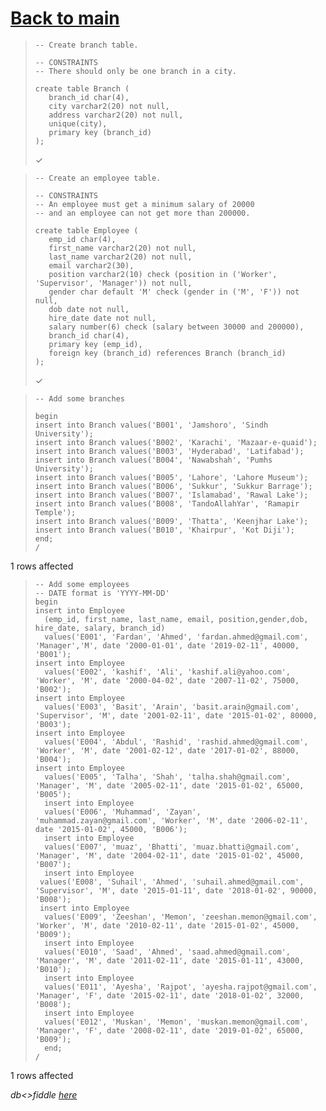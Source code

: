# [Back to main](https://github.com/glaghari/database-assignement-2019)
<!-- -->
>     -- Create branch table.
>     
>     -- CONSTRAINTS
>     -- There should only be one branch in a city.
>     
>     create table Branch (
>        branch_id char(4),
>        city varchar2(20) not null,
>        address varchar2(20) not null,
>        unique(city),
>        primary key (branch_id)
>     );
> 
> ✓

<!-- -->
>     -- Create an employee table.
>     
>     -- CONSTRAINTS
>     -- An employee must get a minimum salary of 20000
>     -- and an employee can not get more than 200000.
>     
>     create table Employee (
>        emp_id char(4),
>        first_name varchar2(20) not null,
>        last_name varchar2(20) not null,
>        email varchar2(30),
>        position varchar2(10) check (position in ('Worker', 'Supervisor', 'Manager')) not null,
>        gender char default 'M' check (gender in ('M', 'F')) not null,
>        dob date not null,
>        hire_date date not null,
>        salary number(6) check (salary between 30000 and 200000),
>        branch_id char(4),
>        primary key (emp_id),
>        foreign key (branch_id) references Branch (branch_id)
>     );
> 
> ✓

<!-- -->
>     -- Add some branches
>     
>     begin
>     insert into Branch values('B001', 'Jamshoro', 'Sindh University');
>     insert into Branch values('B002', 'Karachi', 'Mazaar-e-quaid');
>     insert into Branch values('B003', 'Hyderabad', 'Latifabad');
>     insert into Branch values('B004', 'Nawabshah', 'Pumhs University');
>     insert into Branch values('B005', 'Lahore', 'Lahore Museum');
>     insert into Branch values('B006', 'Sukkur', 'Sukkur Barrage');
>     insert into Branch values('B007', 'Islamabad', 'Rawal Lake');
>     insert into Branch values('B008', 'TandoAllahYar', 'Ramapir Temple');
>     insert into Branch values('B009', 'Thatta', 'Keenjhar Lake');
>     insert into Branch values('B010', 'Khairpur', 'Kot Diji');
>     end;
>     /
> 
1 rows affected

<!-- -->
>     -- Add some employees
>     -- DATE format is 'YYYY-MM-DD'
>     begin
>     insert into Employee
>       (emp_id, first_name, last_name, email, position,gender,dob, hire_date, salary, branch_id)
>       values('E001', 'Fardan', 'Ahmed', 'fardan.ahmed@gmail.com', 'Manager','M', date '2000-01-01', date '2019-02-11', 40000, 'B001');
>     insert into Employee
>       values('E002', 'kashif', 'Ali', 'kashif.ali@yahoo.com', 'Worker', 'M', date '2000-04-02', date '2007-11-02', 75000, 'B002');
>     insert into Employee
>       values('E003', 'Basit', 'Arain', 'basit.arain@gmail.com', 'Supervisor', 'M', date '2001-02-11', date '2015-01-02', 80000, 'B003');
>     insert into Employee
>       values('E004', 'Abdul', 'Rashid', 'rashid.ahmed@gmail.com', 'Worker', 'M', date '2001-02-12', date '2017-01-02', 88000, 'B004'); 
>     insert into Employee
>       values('E005', 'Talha', 'Shah', 'talha.shah@gmail.com', 'Manager', 'M', date '2005-02-11', date '2015-01-02', 65000, 'B005');
>       insert into Employee
>       values('E006', 'Muhammad', 'Zayan', 'muhammad.zayan@gmail.com', 'Worker', 'M', date '2006-02-11', date '2015-01-02', 45000, 'B006');
>       insert into Employee
>       values('E007', 'muaz', 'Bhatti', 'muaz.bhatti@gmail.com', 'Manager', 'M', date '2004-02-11', date '2015-01-02', 45000, 'B007');
>       insert into Employee
>      values('E008', 'Suhail', 'Ahmed', 'suhail.ahmed@gmail.com', 'Supervisor', 'M', date '2015-01-11', date '2018-01-02', 90000, 'B008');
>      insert into Employee
>       values('E009', 'Zeeshan', 'Memon', 'zeeshan.memon@gmail.com', 'Worker', 'M', date '2010-02-11', date '2015-01-02', 45000, 'B009');
>       insert into Employee
>       values('E010', 'Saad', 'Ahmed', 'saad.ahmed@gmail.com', 'Manager', 'M', date '2011-02-11', date '2015-01-11', 43000, 'B010');
>       insert into Employee
>       values('E011', 'Ayesha', 'Rajpot', 'ayesha.rajpot@gmail.com', 'Manager', 'F', date '2015-02-11', date '2018-01-02', 32000, 'B008');
>       insert into Employee
>       values('E012', 'Muskan', 'Memon', 'muskan.memon@gmail.com', 'Manager', 'F', date '2008-02-11', date '2019-01-02', 65000, 'B009');
>       end;
>     /
> 
1 rows affected

*db<>fiddle [here](https://dbfiddle.uk/?rdbms=oracle_11.2&fiddle=d4cb9a6fd061ba6cfc67cfb7e7c0fba4)*

